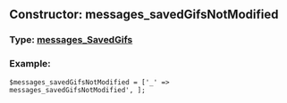 ## Constructor: messages\_savedGifsNotModified  




### Type: [messages\_SavedGifs](../types/messages_SavedGifs.md)


### Example:

```
$messages_savedGifsNotModified = ['_' => messages_savedGifsNotModified', ];
```